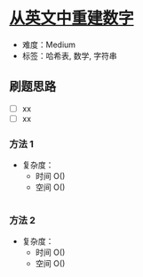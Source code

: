 # [从英文中重建数字](https://leetcode-cn.com/problems/reconstruct-original-digits-from-english/)

- 难度：Medium
- 标签：哈希表, 数学, 字符串

## 刷题思路

- [ ] xx
- [ ] xx

### 方法 1

- 复杂度：
    - 时间 O()
    - 空间 O()

``` js

```

### 方法 2

- 复杂度：
    - 时间 O()
    - 空间 O()

``` js

```
